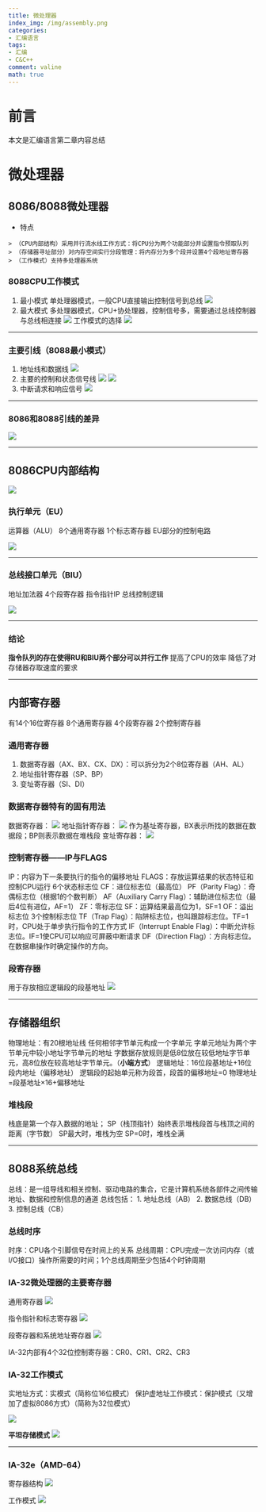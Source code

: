 ```yaml
---
title: 微处理器
index_img: /img/assembly.png
categories:
- 汇编语言
tags:
- 汇编
- C&C++
comment: valine
math: true
---
```


# 前言

本文是汇编语言第二章内容总结
<!-- more -->

# 微处理器

## 8086/8088微处理器
*    特点

	> （CPU内部结构）采用并行流水线工作方式：将CPU分为两个功能部分并设置指令预取队列
	> （存储器寻址部分）对内存空间实行分段管理：将内存分为多个段并设置4个段地址寄存器
	> （工作模式）支持多处理器系统

### 8088CPU工作模式
1. 最小模式
	单处理器模式，一般CPU直接输出控制信号到总线
	![](https://github.com/tom-jerr/MyblogImg/raw/main/src/最小模式.png)
2. 最大模式
	多处理器模式，CPU+协处理器，控制信号多，需要通过总线控制器与总线相连接
	![](https://github.com/tom-jerr/MyblogImg/raw/main/src/最大模式.png)
工作模式的选择
	![](https://github.com/tom-jerr/MyblogImg/raw/main/src/工作模式选择.png)
***
### 主要引线（8088最小模式）
1. 地址线和数据线
	![](https://github.com/tom-jerr/MyblogImg/raw/main/src/marmdr.png)
2. 主要的控制和状态信号线
	![](https://github.com/tom-jerr/MyblogImg/raw/main/src/controlsignal.png)
	![](https://github.com/tom-jerr/MyblogImg/raw/main/src/controlsignal2.png)
3. 中断请求和响应信号
	![](https://github.com/tom-jerr/MyblogImg/raw/main/src/中断请求与响应.png)
***
### 8086和8088引线的差异
![](https://github.com/tom-jerr/MyblogImg/raw/main/src/引线差异.png)
***

## 8086CPU内部结构
![](https://github.com/tom-jerr/MyblogImg/raw/main/src/8086CPU.png)
### 执行单元（EU）
运算器（ALU）
8个通用寄存器
1个标志寄存器
EU部分的控制电路

![](https://github.com/tom-jerr/MyblogImg/raw/main/src/EU功能.png)
***
### 总线接口单元（BIU）
地址加法器
4个段寄存器
指令指针IP
总线控制逻辑

![](https://github.com/tom-jerr/MyblogImg/raw/main/src/BIU功能.png)
***
### 结论
**指令队列的存在使得RU和BIU两个部分可以并行工作**
提高了CPU的效率
降低了对存储器存取速度的要求
***

## 内部寄存器
有14个16位寄存器
	8个通用寄存器
	4个段寄存器
	2个控制寄存器
### 通用寄存器
1. 数据寄存器（AX、BX、CX、DX）：可以拆分为2个8位寄存器（AH、AL）
2. 地址指针寄存器（SP、BP）
3. 变址寄存器（SI、DI）

### 数据寄存器特有的固有用法
数据寄存器：
	![](https://github.com/tom-jerr/MyblogImg/raw/main/src/数据寄存器用法.png)
地址指针寄存器：
	![](https://github.com/tom-jerr/MyblogImg/raw/main/src/地址指针寄存器用法.png)
作为基址寄存器，BX表示所找的数据在数据段；BP则表示数据在堆栈段
变址寄存器：
	![](https://github.com/tom-jerr/MyblogImg/raw/main/src/变址寄存器用法.png)

### 控制寄存器——IP与FLAGS
IP：内容为下一条要执行的指令的偏移地址
FLAGS：存放运算结果的状态特征和控制CPU运行
6个状态标志位
	CF：进位标志位（最高位）
	PF（Parity Flag）：奇偶标志位（根据1的个数判断）
	AF（Auxiliary Carry Flag）：辅助进位标志位（最后4位有进位，AF=1）
	ZF：零标志位
	SF：运算结果最高位为1，SF=1
	OF：溢出标志位
3个控制标志位
	TF（Trap Flag）：陷阱标志位，也叫跟踪标志位。TF=1时，CPU处于单步执行指令的工作方式
	IF（Interrupt Enable Flag）：中断允许标志位。IF=1使CPU可以响应可屏蔽中断请求
	DF（Direction Flag）：方向标志位。在数据串操作时确定操作的方向。
### 段寄存器
用于存放相应逻辑段的段基地址
![](https://github.com/tom-jerr/MyblogImg/raw/main/src/段寄存器.png)

***

## 存储器组织
物理地址：有20根地址线
	任何相邻字节单元构成一个字单元
	字单元地址为两个字节单元中较小地址字节单元的地址
	字数据存放规则是低8位放在较低地址字节单元，高8位放在较高地址字节单元。（**小端方式**）
逻辑地址：16位段基地址+16位段内地址（偏移地址）
	逻辑段的起始单元称为段首，段首的偏移地址=0
物理地址=段基地址×16+偏移地址

### 堆栈段
栈底是第一个存入数据的地址；
SP（栈顶指针）始终表示堆栈段首与栈顶之间的距离（字节数）
SP最大时，堆栈为空
SP=0时，堆栈全满
***

## 8088系统总线
总线：是一组导线和相关控制、驱动电路的集合，它是计算机系统各部件之间传输地址、数据和控制信息的通道
总线包括：
	1. 地址总线（AB）
	2. 数据总线（DB）
	3. 控制总线（CB）
### 总线时序
时序：CPU各个引脚信号在时间上的关系
总线周期：CPU完成一次访问内存（或I/O接口）操作所需要的时间；1个总线周期至少包括4个时钟周期

### IA-32微处理器的主要寄存器
通用寄存器
![](https://github.com/tom-jerr/MyblogImg/raw/main/src/IA-32寄存器.png)

指令指针和标志寄存器
![](https://github.com/tom-jerr/MyblogImg/raw/main/src/IA-32IP.png)

段寄存器和系统地址寄存器
![](https://github.com/tom-jerr/MyblogImg/raw/main/src/IA-32段寄存器.png)

IA-32内部有4个32位控制寄存器：CR0、CR1、CR2、CR3
### IA-32工作模式
实地址方式：实模式（简称位16位模式）
保护虚地址工作模式：保护模式（又增加了虚拟8086方式）（简称为32位模式）

![](https://github.com/tom-jerr/MyblogImg/raw/main/src/线性地址-物理地址.png)

**平坦存储模式**
![](https://github.com/tom-jerr/MyblogImg/raw/main/src/flat存储.png)

***

### IA-32e（AMD-64）
寄存器结构
![](https://github.com/tom-jerr/MyblogImg/raw/main/src/amd64-registers.png)

工作模式
![](https://github.com/tom-jerr/MyblogImg/raw/main/src/amd64-work.png)







